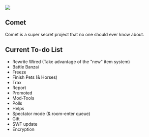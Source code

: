 ![](http://i.imgur.com/Pu05U2K.png)

Comet
---
Comet is a super secret project that no one should ever know about.

Current To-do List
---
+   Rewrite Wired (Take advantage of the "new" item system)
+   Battle Banzai
+   Freeze
+   Finish Pets (& Horses)
+   Trax
+   Report
+   Promoted
+   Mod-Tools
+   Polls
+   Helps
+   Spectator mode (& room-enter queue)
+   Gift
+   SWF update
+   Encryption